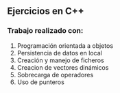 ## Ejercicios en C++
### Trabajo realizado con:
1. Programación orientada a objetos
2. Persistencia de datos en local
3. Creación y manejo de ficheros
4. Creacion de vectores dinámicos
5. Sobrecarga de operadores
6. Uso de punteros


